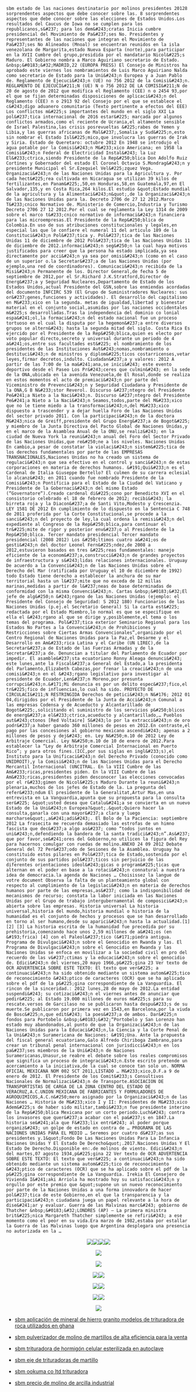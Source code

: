 
```
sbm estado de las naciones destinatario por molinos presidentes 20128 sorprendentes aspectos que debe conocer sobre las. 8 sorprendentes aspectos que debe conocer sobre las elecciones de Estados Unidos.Los resultados del Caucus de Iowa no se cumplen para los republicanos,s&#237; para los dem&#243;cratas Inicia cumbre presidencial del Movimiento de Pa&#237;ses No. Presidentes y representantes de las naciones que integran el Movimiento de Pa&#237;ses No Alineados (Mnoal) se encuentran reunidos en la isla venezolana de Margarita,estado Nueva Esparta (norte),para participar en la XVII Cumbre del grupo,presidida por el mandatario Nicol&#225;s Maduro. El Gobierno nombra a Marco Aguiriano secretario de Estado. &nbsp;&#0183;&#32;MADRID,22 (EUROPA PRESS) El Consejo de Ministros ha aprobado este viernes los nombramientos de Luis Marco Aguiriano Nalda como secretario de Estado para la Uni&#243;n Europea y a Juan Pablo de. Reglamento de Ejecuci&#243;n (UE) no 756 2012 de la Comisi&#243;n. REGLAMENTO DE EJECUCI&#211;N (UE) N o 756 2012 DE LA COMISI&#211;N de 20 de agosto de 2012 que modifica el Reglamento (CEE) n o 2454 93,por el que se fijan determinadas disposiciones de aplicaci&#243;n del Reglamento (CEE) n o 2913 92 del Consejo por el que se establece el c&#243;digo aduanero comunitario (Texto pertinente a efectos del EEE) Los conflictos m&#225;s importantes del mundo en el siglo XXI La pol&#237;tica internacional de 2016 estar&#225; marcada por algunos conflictos armados,como el reciente de Ucrania,el altamente sensible de Israel Palestina,las crisis posrevueltas &#225;rabes de Yemen y Libia,y las guerras africanas de Mal&#237;,Somalia y Sud&#225;n,esto sin nombrar el Estado Isl&#225;mico,que involucra las guerras de Irak y Siria. Estado de Queretaro: octubre 2012 En 1948 se introdujo el agua potable por la Comisi&#243;n M&#233;xico Americana; en 1958 la Comisi&#243;n Federal de Electricidad Instal&#243; la Luz El&#233;ctrica,siendo Presidente de la Rep&#250;blica Don Adolfo Ruiz Cortines y Gobernador del estado El Coronel Octavio S.Mondrag&#243;n y presidente Municipal el Sr.Ezequiel Vel&#225;zquez Vega. Organizaci&#243;n de las Naciones Unidas para la Agricultura y. Por cada hect&#225;rea cultivada en Nicaragua se utilizan 39 kilos de fertilizantes,en Panam&#225;,50,en Honduras,58,en Guatemala,97,en El Salvador,135,y en Costa Rica,264 kilos.El estudio &quot;Estado mundial de la agricultura y la Alimentaci&#243;n&quot;,de la Organizaci&#243;n de las Naciones Unidas para la. Decreto 2706 de 27 12 2012.Marco T&#233;cnico Normativo de. Ministerio de Comercio,Industria y Turismo Decreto 2706 27 12 2012.Por el cual se reglamenta la Ley 1314 de 2009 sobre el marco t&#233;cnico normativo de informaci&#243;n financiera para las microempresas.El Presidente de la Rep&#250;blica de Colombia.En uso de sus atribuciones constitucionales y legales,en especial las que le confiere el numeral 11 del articulo 189 de la Constituci&#243;n Pol&#237;tica y. Pol&#237;tica de las Naciones Unidas 11 de diciembre de 2012 Pol&#237;tica de las Naciones Unidas 11 de diciembre de 2012.informaci&#243;n seg&#250;n la cual haya motivos justificados para creer que la persona ha estado implicada,ya sea directamente por acci&#243;n ya sea por omisi&#243;n (como en el caso de un superior o.la Secretar&#237;a de las Naciones Unidas (por ejemplo,una red de coordinadores). Comunicaci&#243;n recibida de la Misi&#243;n Permanente de los. Director General,de fecha 5 de septiembre de 2012,por el Sr.Richard J.K.Stratford,Director de Energ&#237;a y Seguridad Nucleares,Departamento de Estado de los Estados Unidos,actual Presidente del GSN,sobre las enmiendas acordadas del documento INFCIRC 539 (El Grupo de Suministradores Nucleares: sus or&#237;genes,funciones y actividades). El desarrollo del capitalismo en M&#233;xico en la segunda. metas de igualdad,libertad y bienestar material en el conjunto social,asumidas por las naciones occidentales m&#225;s desarrolladas.Tras la independencia del dominio co lonial espa&#241;ol,la formaci&#243;n del estado nacional fue un proceso tortuoso en el cual la disputa por la hegemon&#237;a entre diversos grupos se altern&#243; hasta la segunda mitad del siglo. Costa Rica Es ejercido por el Presidente de la Rep&#250;blica,quien es electo por voto popular directo,secreto y universal durante un periodo de 4 a&#241;os,entre sus facultades est&#225; el nombramiento de los presidentes de las Instituciones Aut&#243;nomas,nombramiento o destituci&#243;n de ministros y diplom&#225;ticos costarricenses,vetar leyes,firmar decretos,indulto. Ciudadan&#237;a y valores: 2012 A partir de las 7:00 de la ma&#241;ana,se inici&#243; este evento deportivo desde el Paseo Los Pr&#243;ceres que culmin&#243; en la sede de la ONA,ubicada en la avenida Venezuela,de El Rosal,donde se realiza en estos momentos el acto de premiaci&#243;n por parte del Viceministro de Prevenci&#243;n y Seguridad Ciudadana y Presidente de la ONA,G B N&#233;stor Reverol. Discurso &#237;ntegro del Presidente Pe&#241;a Nieto a la Naci&#243;n. Discurso &#237;ntegro del Presidente Pe&#241;a Nieto a la Naci&#243;n Seamos,todos,parte del M&#233;xico que no le tiene miedo a la transformaci&#243;n,del M&#233;xico dispuesto a trascender y a dejar huella Foro de las Naciones Unidas del sector privado 2011. Con la participaci&#243;n de la doctora M&#243;nica de Greiff,presidente del Grupo Energ&#237;a de Bogot&#225; y miembro de la Junta Directiva del Pacto Global de Naciones Unidas,y en el marco de la Asamblea Anual de la ONU,se realiz&#243; en la ciudad de Nueva York la reuni&#243;n anual del Foro del Sector Privado de las Naciones Unidas,que re&#250;ne a los niveles. Naciones Unidas En cambio,a pesar de constatar la violaci&#243;n sistem&#225;tica de los derechos fundamentales por parte de las EMPRESAS TRANSNACIONALES,Naciones Unidas no ha creado un sistema de regulaci&#243;n que sea efectivo en el control y sanci&#243;n de estas corporaciones en materia de derechos humanos. &#191;Qui&#233;n es el Cardenal de Italia Giuseppe Bertello? El culmen de su carrera eclesial lo alcanz&#243; en 2011 cuando fue nombrado Presidente de la Comisi&#243;n Pontificia para el Estado de la Ciudad del Vaticano y Presidente de la Gobernaci&#243;n del mismo Estado (“Governatore“).Creado cardenal di&#225;cono por Benedicto XVI en el consistorio celebrado el 18 de febrero de 2012; recibi&#243; la birreta roja y la Diacon&#237;a de Santi Vito,Modesto y Crescenzia. LEY 1581 DE 2012 En cumplimiento de lo dispuesto en la Sentencia C 748 de 2011 proferida por la Corte Constitucional,se procede a la sanci&#243;n del proyecto de ley,la cual ordena la remisi&#243;n del expediente al Congreso de la Rep&#250;blica,para continuar el tr&#225;mite de rigor y posterior env&#237;o al Presidente de la Rep&#250;blica. Tercer mandato presidencial Tercer mandato presidencial (2008 2012) Los &#250;ltimos cuatro a&#241;os de gesti&#243;n del doctor Leonel Fern&#225;ndez,de 2008 a 2012,estuvieron basados en tres &#225;reas fundamentales: manejo eficiente de la econom&#237;a,construcci&#243;n de grandes proyectos de infraestructura y s&#243;lidas relaciones internacionales. Uruguay De acuerdo a la Convenci&#243;n de las Naciones Unidas sobre el Derecho del Mar (ratificada por Uruguay el 10 de diciembre de 1992) todo Estado tiene derecho a establecer la anchura de su mar territorial hasta un l&#237;mite que no exceda de 12 millas marinas,medidas a partir de l&#237;neas de base determinadas de conformidad con la misma Convenci&#243;n. Cartas &nbsp;&#0183;&#32;El jefe de alg&#250;n &#243;rgano de las Naciones Unidas (ejemplo: el Presidente del Consejo de Seguridad: S 2012 180) Funcionarios de las Naciones Unidas (p.ej.el Secretario General) Si la carta est&#225; redactada por el Estado Miembro,lo normal es que se especifique en ella el &#243;rgano al que se dirige y,posiblemente,el tema o los temas del programa. Pol&#237;tica exterior Seminario Regional para los Estados No Partes a la Convenci&#243;n de Prohibiciones y Restricciones sobre Ciertas Armas Convencionales”,organizado por el Centro Regional de Naciones Unidas para la Paz,el Desarme y el Desarrollo en Am&#233;rica Latina y el Caribe (UN LIREC),de la Secretar&#237;a de Estado de las Fuerzas Armadas y de la Secretar&#237;a de. Denuncian a titular del Parlamento de Ecuador por impedir. El asamble&#237;sta ecuatoriano Ronny Aleaga denunci&#243; este lunes,ante la Fiscal&#237;a General del Estado,a la presidenta del Parlamento,Elizabeth Cabezas,por frenar la creaci&#243;n de una comisi&#243;n en el &#243;rgano legislativo para investigar al presidente de Ecuador,Len&#237;n Moreno,por presunta corrupci&#243;n.&#171;Mi denuncia es por un delito espec&#237;fico,el tr&#225;fico de influencias,lo cual ha sido. PROYECTO DE CIRCULACI&#211;N RESTRINGIDA Derechos de petici&#243;n N&#176; 2012 01 04,dirigidos por el Presidente de la Junta de Acci&#243;n Comunal a las empresas Codensa y de Acueducto y Alcantarillado de Bogot&#225;,solicitando el suministro de los servicios p&#250;blicos de energ&#237;a el&#233;ctrica,acueducto y alcantarillado,… Pueblos aut&#243;ctonos [Red Voltaire] S&#243;lo por la extracci&#243;n de oro podr&#237;a haber ganado 360 millones de pesos en 2012.En contraste,el pago por las concesiones al gobierno mexicano ascendi&#243; apenas a 2 millones de pesos y dej&#243; en. Ley N&#250;m.10 de 2012 Ley de Arbitraje Comercial. Ley N&#250;m.10 de 10 de enero de 2012.Para establecer la “Ley de Arbitraje Comercial Internacional en Puerto Rico”; y para otros fines.(ICC,por sus siglas en ingl&#233;s),el Instituto para la Unificaci&#243;n del Derecho Privado (conocido como UNIDROIT),y la Comisi&#243;n de las Naciones Unidas para el Derecho Mercantil Internacional (UNCITRAL. En la VIII Cumbre de las Am&#233;ricas,presidentes piden. En la VIII Cumbre de las Am&#233;ricas,presidentes piden desconocer las elecciones convocadas por el r&#233;gimen de Nicol&#225;s Maduro Durante la reuni&#243;n plenaria,muchos de los jefes de Estado de la. La pregunta del refer&#233;ndum El presidente de la Generalitat,Artur Mas,en una entrevista en La Vanguardia,apunta que su propuesta para la consulta ser&#225; &quot;usted desea que Catalu&#241;a se convierta en un nuevo Estado de la Uni&#243;n Europea?&quot;.&quot;Quiero hacer la consulta,ganarla con una mayor&#237;a clara y luego marcharse&quot;,a&#241;adi&#243;. El Bolo de la Paciencia: septiembre 2012 La frasecita me recuerda demasiado las estrofas de un himno fascista que dec&#237;a algo as&#237; como “todos juntos en uni&#243;n,defendiendo la bandera de la santa tradici&#243;n”.As&#237; que por favor,se&#241;ores del Gobierno,no utilicen la figura del Rey para hacernos comulgar con ruedas de molino.ANEXO 24 09 2012 Debate General del 72 Per&#237;odo de Sesiones de la Asamblea. Uruguay ha constituido estos pilares en Pol&#237;tica de Estado,sostenida por el conjunto de sus partidos pol&#237;ticos sin perjuicio de las diferentes orientaciones ideol&#243;gicas o program&#225;ticas que alternan en el poder en base a la rotaci&#243;n connatural a nuestra idea de democracia.la agenda de Naciones … Choisissez la langue de votre document Observa la falta de un planteamiento global con respecto al cumplimiento de la legislaci&#243;n en materia de derechos humanos por parte de las empresas,as&#237; como la indisponibilidad de mecanismos de recurso; constata la labor iniciada en las Naciones Unidas por el Grupo de trabajo intergubernamental de composici&#243;n abierta sobre las empresas. Historia universal La historia universal,historia del mundo,historia mundial o historia de la humanidad es el conjunto de hechos y procesos que se han desarrollado en torno al ser humano,desde su aparici&#243;n hasta la actualidad.[1] [2] [3] La historia escrita de la humanidad fue precedida por su prehistoria,comenzando hace unos 2,59 millones de a&#241;os (en &#193;frica) [4] con el Paleol&#237;tico (&#171;piedra antigua. Programa de Divulgaci&#243;n sobre el Genocidio en Rwanda y las. El Programa de Divulgaci&#243;n sobre el Genocidio en Rwanda y las Naciones Unidas se enfoca en movilizar a la sociedad civil en pro del recuerdo de las v&#237;ctimas y la educaci&#243;n sobre el genocidio de. Edici&#243;n del viernes,20 mayo 1966,p&#225;gina 23 Ver texto de OCR ADVERTENCIA SOBRE ESTE TEXTO: El texto que ver&#225; a continuaci&#243;n ha sido obtenido mediante un sistema autom&#225;tico de reconocimiento &#243;ptico de caracteres (OCR) que se ha aplicado sobre el pdf de la p&#225;gina correspondiente de La Vanguardia. El rincon de la sinceridad.: 2012 lunes,28 de mayo de 2012.La entidad suspendi&#243; su cotizaci&#243;n el viernes antes de anunciar que pedir&#225; al Estado 19.000 millones de euros m&#225;s para su rescate.versos de Garcilaso no se publicaron hasta despu&#233;s de su muerte.Se publicaron por primera vez en 1543,en Barcelona,por la viuda de Bosc&#225;n,que edit&#243; la poes&#237;a de ambos. Dar&#225;n fondos para Portobelo &nbsp;&#0183;&#32;“Portobelo y San Lorenzo han estado muy abandonados,al punto de que la Organizaci&#243;n de las Naciones Unidas para la Educaci&#243;n,la Ciencia y la Corte Penal de la Uni&#243;n Suramericana de Naciones: &#191;Una. Ante la propuesta del fiscal general ecuatoriano,Galo Alfredo Chiriboga Zambrano,para crear un tribunal penal internacional con jurisdicci&#243;n en los pa&#237;ses miembros de la Uni&#243;n de Naciones Suramericanas,Unasur,se reabre el debate sobre los reales compromisos que significa un proceso de integraci&#243;n.Este escrito pretende un acercamiento a la iniciativa,de la cual se conoce tan solo un. NORMA OFICIAL MEXICANA NOM 002 SCT 2011,LISTADO … M&#233;xico,D.F.a 9 de enero de 2012. El Presidente de los Comit&#233;s Consultivos Nacionales de Normalizaci&#243;n de Transporte.ASOCIACION DE TRANSPORTISTAS DE CARGA DE LA ZONA CENTRO DEL ESTADO DE VERACRUZ,A.C.UNION MEXICANA DE FABRICANTES Y FORMULADORES DE AGROQUIMICOS,A.C.n&#250;mero asignado por la Organizaci&#243;n de las Naciones … Historia de M&#233;xico I y II: Presidentes de M&#233;xico Adem&#225;s de haber sido militar,tambi&#233;n fue presidente interino de la Rep&#250;blica Mexicana por un corto periodo.Luch&#243; contra los invasores que quer&#237;a acabar con el pa&#237;s en 1847.La historia se&#241;ala que F&#233;lix entr&#243; al poder porque organiz&#243; un golpe de estado en contra de … PROGRAMA DE LAS NACIONES UNIDAS PARA EL MEDIO … Seremos por cuatro d&#237;as sus presidentes y.1&quot;Fondo De Las Naciones Unidas Para La Infancia Naciones Unidas Y El Estado De Derecho&quot;.2017.Naciones Unidas Y El Estado De Derecho.Disponible en:.de molinos de viento. Edici&#243;n del martes,07 agosto 1934,p&#225;gina 22 Ver texto de OCR ADVERTENCIA SOBRE ESTE TEXTO: El texto que ver&#225; a continuaci&#243;n ha sido obtenido mediante un sistema autom&#225;tico de reconocimiento &#243;ptico de caracteres (OCR) que se ha aplicado sobre el pdf de la p&#225;gina correspondiente de La Vanguardia. Irekia El Consejero de Vivienda I&#241;aki Arriola ha mostrado hoy su satisfacci&#243;n y orgullo por este premio que &quot;supone un un nuevo reconocimiento por parte de la Naciones Unidas a una forma innovadora de hacer pol&#237;tica de este Gobierno,en el que la transparencia y la participaci&#243;n ciudadana juega un papel relevante a la hora de dise&#241;ar y evaluar. Guerra de las Malvinas marc&#243; gobierno de Thatcher &nbsp;&#0183;&#32;LONDRES (AP) — La primera ministra brit&#225;nica Margareth Thatcher simplemente se refiri&#243; a ese momento como el peor en su vida.Era marzo de 1982,estaba por estallar la Guerra de las Malvinas luego que Argentina desplegara una presencia no autorizada en la … 
```

<div align="center">

<a href="https://es-mill.shibang-china.com/github&k=sbm+estado+de+las+naciones+destinatario+por+molinos+presidentes+2012"><img src="https://static.shibang-china.com/es/mill/index.jpg"></a><a href="https://es-mill.shibang-china.com/materials.htmlgithub&k=sbm+estado+de+las+naciones+destinatario+por+molinos+presidentes+2012"><img src="https://static.shibang-china.com/es/mill/materials.jpg"></a><a href="https://es-mill.shibang-china.com/about.htmlgithub&k=sbm+estado+de+las+naciones+destinatario+por+molinos+presidentes+2012"><img src="https://static.shibang-china.com/es/mill/about.jpg"></a><a href="https://es-mill.shibang-china.com/contact.htmlgithub&k=sbm+estado+de+las+naciones+destinatario+por+molinos+presidentes+2012"><img src="https://static.shibang-china.com/es/mill/contact.jpg"></a>

<a href="https://es-mill.shibang-china.com/github&k=sbm+estado+de+las+naciones+destinatario+por+molinos+presidentes+2012"><img src="https://static.shibang-china.com/es/mill/banner.jpg"></a>

<a href="https://swt.shibang-china.com/github&k=sbm+estado+de+las+naciones+destinatario+por+molinos+presidentes+2012"><img src="https://static.shibang-china.com/es/mill/chat.jpg"></a>

<a href="https://es-mill.shibang-china.com/products/vertical-roller-mill.htmlgithub&k=sbm+estado+de+las+naciones+destinatario+por+molinos+presidentes+2012"><img src="https://static.shibang-china.com/es/mill/vertical.jpg"></a><a href="https://es-mill.shibang-china.com/products/raymond-mill.htmlgithub&k=sbm+estado+de+las+naciones+destinatario+por+molinos+presidentes+2012"><img src="https://static.shibang-china.com/es/mill/raymond.jpg"></a>

<a href="https://es-mill.shibang-china.com/products/ultrafine-grinding-mill.htmlgithub&k=sbm+estado+de+las+naciones+destinatario+por+molinos+presidentes+2012"><img src="https://static.shibang-china.com/es/mill/ultrafine.jpg"></a><a href="https://es-mill.shibang-china.com/products/trapezium-grinding-mill.htmlgithub&k=sbm+estado+de+las+naciones+destinatario+por+molinos+presidentes+2012"><img src="https://static.shibang-china.com/es/mill/trapezium.jpg"></a>

<a href="https://es-mill.shibang-china.com/products/ball-mill.htmlgithub&k=sbm+estado+de+las+naciones+destinatario+por+molinos+presidentes+2012"><img src="https://static.shibang-china.com/es/mill/ball.jpg"></a><a href="https://es-mill.shibang-china.com/products/hammer-mill.htmlgithub&k=sbm+estado+de+las+naciones+destinatario+por+molinos+presidentes+2012"><img src="https://static.shibang-china.com/es/mill/hammer.jpg"></a>

<a href="https://swt.shibang-china.com/github&k=sbm+estado+de+las+naciones+destinatario+por+molinos+presidentes+2012"><img src="https://static.shibang-china.com/es/mill/case.jpg"></a>

</div>


* [sbm aplicación de mineral de hierro granito modelos de trituradora de roca utilizados en ghana](sbm%20aplicaci%C3%B3n%20de%20mineral%20de%20hierro%20granito%20modelos%20de%20trituradora%20de%20roca%20utilizados%20en%20ghana.md)

* [sbm pulverizador de molino de martillos de alta eficiencia para la venta](sbm%20pulverizador%20de%20molino%20de%20martillos%20de%20alta%20eficiencia%20para%20la%20venta.md)

* [sbm trituradora de hormigón celular esterilizada en autoclave](sbm%20trituradora%20de%20hormig%C3%B3n%20celular%20esterilizada%20en%20autoclave.md)

* [sbm eje de trituradoras de martillo](sbm%20eje%20de%20trituradoras%20de%20martillo.md)

* [sbm ookuma co ltd trituradora](sbm%20ookuma%20co%20ltd%20trituradora.md)

* [sbm precio de molino de arcilla industrial](sbm%20precio%20de%20molino%20de%20arcilla%20industrial.md)